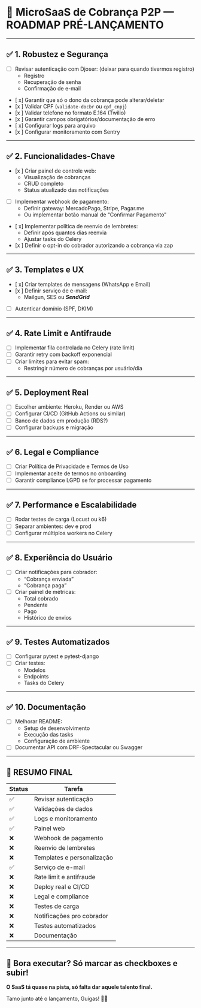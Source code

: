 # 📌 MicroSaaS de Cobrança P2P — ROADMAP PRÉ-LANÇAMENTO

---

## ✅ 1. Robustez e Segurança

- [ ] Revisar autenticação com Djoser: (deixar para quando tivermos registro)
  - Registro
  - Recuperação de senha
  - Confirmação de e-mail
- [ x] Garantir que só o dono da cobrança pode alterar/deletar
- [x ] Validar CPF (`validate-docbr` ou `cpf_cnpj`)
- [x ] Validar telefone no formato E.164 (Twilio)
- [x ] Garantir campos obrigatórios/documentação de erro
- [ x] Configurar logs para arquivo
- [x ] Configurar monitoramento com Sentry

---

## ✅ 2. Funcionalidades-Chave

- [x ] Criar painel de controle web:
  - Visualização de cobranças
  - CRUD completo
  - Status atualizado das notificações
- [ ] Implementar webhook de pagamento:
  - Definir gateway: MercadoPago, Stripe, Pagar.me
  - Ou implementar botão manual de “Confirmar Pagamento”
- [ x] Implementar política de reenvio de lembretes:
  - Definir após quantos dias reenvia
  - Ajustar tasks do Celery
- [x ] Definir o opt-in do cobrador autorizando a cobrança via zap

---

## ✅ 3. Templates e UX

- [ x] Criar templates de mensagens (WhatsApp e Email)
- [x ] Definir serviço de e-mail:
  - Mailgun, SES ou ***SendGrid***
- [ ] Autenticar domínio (SPF, DKIM)

---

## ✅ 4. Rate Limit e Antifraude

- [ ] Implementar fila controlada no Celery (rate limit)
- [ ] Garantir retry com backoff exponencial
- [ ] Criar limites para evitar spam:
  - Restringir número de cobranças por usuário/dia

---

## ✅ 5. Deployment Real

- [ ] Escolher ambiente: Heroku, Render ou AWS
- [ ] Configurar CI/CD (GitHub Actions ou similar)
- [ ] Banco de dados em produção (RDS?)
- [ ] Configurar backups e migração

---

## ✅ 6. Legal e Compliance

- [ ] Criar Política de Privacidade e Termos de Uso
- [ ] Implementar aceite de termos no onboarding
- [ ] Garantir compliance LGPD se for processar pagamento

---

## ✅ 7. Performance e Escalabilidade

- [ ] Rodar testes de carga (Locust ou k6)
- [ ] Separar ambientes: dev e prod
- [ ] Configurar múltiplos workers no Celery

---

## ✅ 8. Experiência do Usuário

- [ ] Criar notificações para cobrador:
  - “Cobrança enviada”
  - “Cobrança paga”
- [ ] Criar painel de métricas:
  - Total cobrado
  - Pendente
  - Pago
  - Histórico de envios

---

## ✅ 9. Testes Automatizados

- [ ] Configurar pytest e pytest-django
- [ ] Criar testes:
  - Modelos
  - Endpoints
  - Tasks do Celery

---

## ✅ 10. Documentação

- [ ] Melhorar README:
  - Setup de desenvolvimento
  - Execução das tasks
  - Configuração de ambiente
- [ ] Documentar API com DRF-Spectacular ou Swagger

---

## 🚀 RESUMO FINAL

| Status | Tarefa                                   |
|---------|-----------------------------------------|
| ✅       | Revisar autenticação                   |
| ✅       | Validações de dados                    |
| ✅       | Logs e monitoramento                   |
| ✅       | Painel web                             |
| ❌       | Webhook de pagamento                   |
| ❌       | Reenvio de lembretes                   |
| ❌       | Templates e personalização             |
| ✅       | Serviço de e-mail                      |
| ❌       | Rate limit e antifraude                |
| ❌       | Deploy real e CI/CD                    |
| ❌       | Legal e compliance                     |
| ❌       | Testes de carga                        |
| ❌       | Notificações pro cobrador              |
| ❌       | Testes automatizados                   |
| ❌       | Documentação                           |

---

## 🚨 Bora executar? Só marcar as checkboxes e subir!  
**O SaaS tá quase na pista, só falta dar aquele talento final.**  

Tamo junto até o lançamento, Guigas! 🚀💥  
